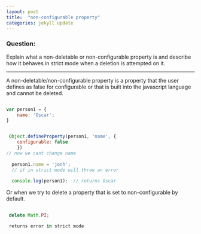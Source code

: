 ```yaml
---
layout: post
title:  "non-configurable property"
categories: jekyll update
---
```


### Question:
Explain what a non-deletable or non-configurable property is and describe how it behaves in strict mode when a deletion is attempted on it.
<hr>


A non-deletable/non-configurable property is a property that the user defines as false for configurable or that is built into the javascript language and cannot be deleted. 


```javascript

var person1 = {
    name: 'Oscar';
}


 Object.defineProperty(person1, 'name', {
    configurable: false
    })
// now we cant change name 
 
  person1.name = 'jonh'; 
  // if in strict mode will throw an error 
  
  console.log(person1);  // returns Oscar 

```


Or when we try to delete a property that is set to non-configurable by default. 

```javascript
 
 delete Math.PI; 

 returns error in strict mode  

```
 